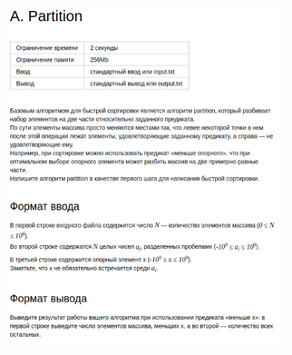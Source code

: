 <div align=center>
    <img src="../../../static/lessons/SortsQuickMergeRadix/img/task.png" height="600"/>
</div>